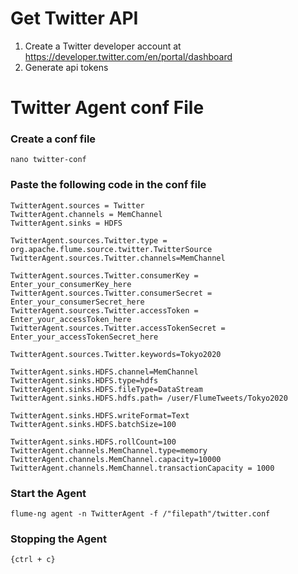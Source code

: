# Get Twitter API
  1. Create a Twitter developer account at https://developer.twitter.com/en/portal/dashboard
  2. Generate api tokens

# Twitter Agent conf File

### Create a conf file
  ```
  nano twitter-conf
  ```
### Paste the following code in the conf file
  ```
  TwitterAgent.sources = Twitter 
  TwitterAgent.channels = MemChannel 
  TwitterAgent.sinks = HDFS

  TwitterAgent.sources.Twitter.type = org.apache.flume.source.twitter.TwitterSource
  TwitterAgent.sources.Twitter.channels=MemChannel

  TwitterAgent.sources.Twitter.consumerKey =  Enter_your_consumerKey_here
  TwitterAgent.sources.Twitter.consumerSecret = Enter_your_consumerSecret_here
  TwitterAgent.sources.Twitter.accessToken =   Enter_your_accessToken_here
  TwitterAgent.sources.Twitter.accessTokenSecret = Enter_your_accessTokenSecret_here
  
  TwitterAgent.sources.Twitter.keywords=Tokyo2020

  TwitterAgent.sinks.HDFS.channel=MemChannel
  TwitterAgent.sinks.HDFS.type=hdfs
  TwitterAgent.sinks.HDFS.fileType=DataStream
  TwitterAgent.sinks.HDFS.hdfs.path= /user/FlumeTweets/Tokyo2020

  TwitterAgent.sinks.HDFS.writeFormat=Text
  TwitterAgent.sinks.HDFS.batchSize=100

  TwitterAgent.sinks.HDFS.rollCount=100
  TwitterAgent.channels.MemChannel.type=memory
  TwitterAgent.channels.MemChannel.capacity=10000
  TwitterAgent.channels.MemChannel.transactionCapacity = 1000
  ```
  
### Start the Agent
  ```
  flume-ng agent -n TwitterAgent -f /"filepath"/twitter.conf
  ```
### Stopping the Agent
  ```
  {ctrl + c}
  ```
  
